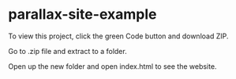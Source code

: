# parallax-site-example

To view this project, click the green Code button and download ZIP.

Go to .zip file and extract to a folder.

Open up the new folder and open index.html to see the website.
